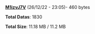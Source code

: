 [**M1izvJ7V**](/data/M1izvJ7V.txt) (26/12/22 - 23:05)- 460 bytes

**Total Datas**: 1830

**Total Size**: 11.18 MB / 11.2 MB